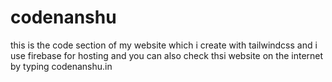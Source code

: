 # codenanshu
this is the code section of my website which i create with tailwindcss and i use firebase for hosting and you can also check thsi website on the internet by typing 
codenanshu.in
